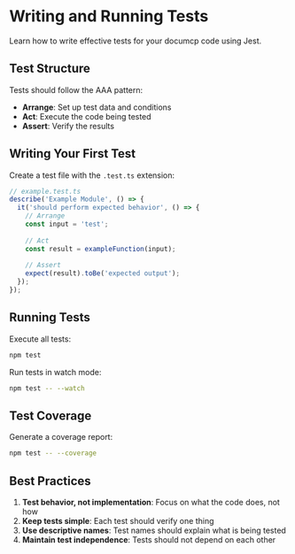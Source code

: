 # Writing and Running Tests

Learn how to write effective tests for your documcp code using Jest.

## Test Structure

Tests should follow the AAA pattern:
- **Arrange**: Set up test data and conditions
- **Act**: Execute the code being tested
- **Assert**: Verify the results

## Writing Your First Test

Create a test file with the `.test.ts` extension:

```typescript
// example.test.ts
describe('Example Module', () => {
  it('should perform expected behavior', () => {
    // Arrange
    const input = 'test';
    
    // Act
    const result = exampleFunction(input);
    
    // Assert
    expect(result).toBe('expected output');
  });
});
```

## Running Tests

Execute all tests:
```bash
npm test
```

Run tests in watch mode:
```bash
npm test -- --watch
```

## Test Coverage

Generate a coverage report:
```bash
npm test -- --coverage
```

## Best Practices

1. **Test behavior, not implementation**: Focus on what the code does, not how
2. **Keep tests simple**: Each test should verify one thing
3. **Use descriptive names**: Test names should explain what is being tested
4. **Maintain test independence**: Tests should not depend on each other
